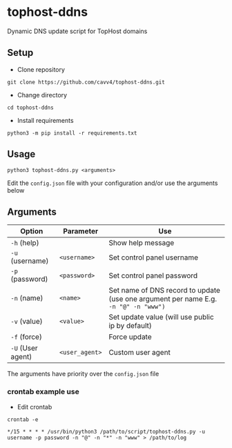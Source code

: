 # tophost-ddns
 Dynamic DNS update script for TopHost domains

## Setup
- Clone repository
```
git clone https://github.com/cavv4/tophost-ddns.git
```
- Change directory
```
cd tophost-ddns
```
- Install requirements
```
python3 -m pip install -r requirements.txt
```
## Usage
```
python3 tophost-ddns.py <arguments>
```
Edit the `config.json` file with your configuration and/or use the arguments below
## Arguments
| Option            | Parameter      | Use                                                                                 |
|-------------------|----------------|-------------------------------------------------------------------------------------|
| `-h` (help)       |                | Show help message                                                                   |
| `-u` (username)   | `<username>`   | Set control panel username                                                          |
| `-p` (password)   | `<password>`   | Set control panel password                                                          |
| `-n` (name)       | `<name>`       | Set name of DNS record to update (use one argument per name E.g. `-n "@" -n "www")` |
| `-v` (value)      | `<value>`      | Set update value (will use public ip by default)                                    |
| `-f` (force)      |                | Force update                                                                        |
| `-U` (User agent) | `<user_agent>` | Custom user agent                                                                   |
The arguments have priority over the `config.json` file

### crontab example use
- Edit crontab
```
crontab -e
```
```
*/15 * * * * /usr/bin/python3 /path/to/script/tophost-ddns.py -u username -p password -n "@" -n "*" -n "www" > /path/to/log
```